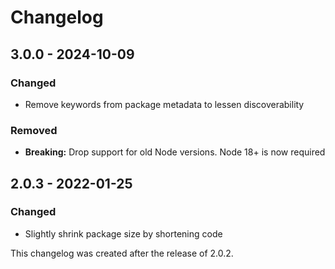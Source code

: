# Changelog

## 3.0.0 - 2024-10-09

### Changed

- Remove keywords from package metadata to lessen discoverability

### Removed

- **Breaking:** Drop support for old Node versions. Node 18+ is now required

## 2.0.3 - 2022-01-25

### Changed

- Slightly shrink package size by shortening code

This changelog was created after the release of 2.0.2.
